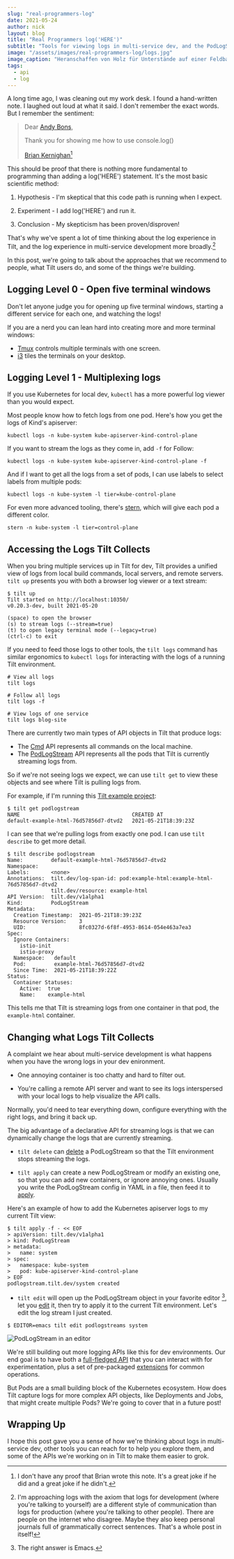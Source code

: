 ```yaml
---
slug: "real-programmers-log"
date: 2021-05-24
author: nick
layout: blog
title: "Real Programmers log('HERE')"
subtitle: "Tools for viewing logs in multi-service dev, and the PodLogStream API"
image: "/assets/images/real-programmers-log/logs.jpg"
image_caption: "Heranschaffen von Holz für Unterstände auf einer Feldbahn im Westen. Via <a href='https://digitalcollections.nypl.org/items/510d47de-0163-a3d9-e040-e00a18064a99'>The New York Public Library</a>."
tags:
  - api
  - log
---
```


A long time ago, I was cleaning out my work desk. I found a hand-written note. I
laughed out loud at what it said. I don't remember the exact words. But I
remember the sentiment:

> Dear [Andy Bons](https://twitter.com/andybons),
>
> Thank you for showing me how to use console.log()
>
> [Brian Kernighan](https://en.wikipedia.org/wiki/Brian_Kernighan)[^1]

This should be proof that there is nothing more fundamental to programming than
adding a log('HERE') statement. It's the most basic scientific method:

1. Hypothesis - I'm skeptical that this code path is running when I expect.

2. Experiment - I add log('HERE') and run it.

3. Conclusion - My skepticism has been proven/disproven!

That's why we've spent a lot of time thinking about the log experience in Tilt,
and the log experience in multi-service development more broadly.[^2]

In this post, we're going to talk about the approaches that we recommend to people,
what Tilt users do, and some of the things we're building.

## Logging Level 0 - Open five terminal windows

Don't let anyone judge you for opening up five terminal windows, 
starting a different service for each one, and watching the logs!

If you are a nerd you can lean hard into creating more and more terminal windows:

- [Tmux](https://github.com/tmux/tmux#welcome-to-tmux) controls multiple terminals with one screen.
- [i3](https://i3wm.org/) tiles the terminals on your desktop.

## Logging Level 1 - Multiplexing logs

If you use Kubernetes for local dev, `kubectl` has a more powerful log viewer than you
would expect.

Most people know how to fetch logs from one pod. Here's how you get the logs of Kind's apiserver:

``` 
kubectl logs -n kube-system kube-apiserver-kind-control-plane
```

If you want to stream the logs as they come in, add `-f` for Follow:

``` 
kubectl logs -n kube-system kube-apiserver-kind-control-plane -f
```

And if I want to get all the logs from a set of pods, I can use labels to select labels from multiple pods:

```
kubectl logs -n kube-system -l tier=kube-control-plane
```

For even more advanced tooling, there's [stern](https://github.com/wercker/stern), which will give each pod
a different color.

```
stern -n kube-system -l tier=control-plane
```

## Accessing the Logs Tilt Collects 

When you bring multiple services up in Tilt for dev, Tilt provides a unified
view of logs from local build commands, local servers, and remote servers. `tilt
up` presents you with both a browser log viewer or a text stream:

```
$ tilt up
Tilt started on http://localhost:10350/
v0.20.3-dev, built 2021-05-20

(space) to open the browser
(s) to stream logs (--stream=true)
(t) to open legacy terminal mode (--legacy=true)
(ctrl-c) to exit
```

If you need to feed those logs to other tools, the `tilt logs` command has
similar ergonomics to `kubectl logs` for interacting with the logs of a running
Tilt environment.

```
# View all logs
tilt logs

# Follow all logs
tilt logs -f

# View logs of one service
tilt logs blog-site
```

There are currently two main types of API objects in Tilt that produce logs:

- The [Cmd](https://api.tilt.dev/core/cmd-v1alpha1.html) API represents all
  commands on the local machine.
- The
  [PodLogStream](https://api.tilt.dev/kubernetes/pod-log-stream-v1alpha1.html)
  API represents all the pods that Tilt is currently streaming logs from.
  
So if we're not seeing logs we expect, we can use `tilt get` to view these objects
and see where Tilt is pulling logs from.

For example, if I'm running this [Tilt example project](https://github.com/tilt-dev/tilt-example-html):

```
$ tilt get podlogstream
NAME                                    CREATED AT
default-example-html-76d57856d7-dtvd2   2021-05-21T18:39:23Z
```

I can see that we're pulling logs from exactly one pod. I can use `tilt describe` to get more detail.

```
$ tilt describe podlogstream
Name:         default-example-html-76d57856d7-dtvd2
Namespace:    
Labels:       <none>
Annotations:  tilt.dev/log-span-id: pod:example-html:example-html-76d57856d7-dtvd2
              tilt.dev/resource: example-html
API Version:  tilt.dev/v1alpha1
Kind:         PodLogStream
Metadata:
  Creation Timestamp:  2021-05-21T18:39:23Z
  Resource Version:    3
  UID:                 8fc0327d-6f8f-4953-8614-054e463a7ea3
Spec:
  Ignore Containers:
    istio-init
    istio-proxy
  Namespace:   default
  Pod:         example-html-76d57856d7-dtvd2
  Since Time:  2021-05-21T18:39:22Z
Status:
  Container Statuses:
    Active:  true
    Name:    example-html
```

This tells me that Tilt is streaming logs from one container in that pod, 
the `example-html` container.

## Changing what Logs Tilt Collects

A complaint we hear about multi-service development is what happens when you
have the wrong logs in your dev enironment. 

- One annoying container is too chatty and hard to filter out.

- You're calling a remote API server and want to see its logs
  interspersed with your local logs to help visualize the API calls.

Normally, you'd need to tear everything down, configure everything with the
right logs, and bring it back up.

The big advantage of a declarative API for streaming logs is that we can
dynamically change the logs that are currently streaming.

- `tilt delete` can [delete](https://docs.tilt.dev/cli/tilt_delete.html) a PodLogStream so that the Tilt environment stops
streaming the logs.

- `tilt apply` can create a new PodLogStream or modify an existing one, so that
  you can add new containers, or ignore annoying ones. Usually you
  write the PodLogStream config in YAML in a file, then feed it to [apply](https://docs.tilt.dev/cli/tilt_apply.html).
  
Here's an example of how to add the Kubernetes apiserver logs to my current Tilt view:

```
$ tilt apply -f - << EOF
> apiVersion: tilt.dev/v1alpha1
> kind: PodLogStream
> metadata:
>   name: system
> spec:
>   namespace: kube-system
>   pod: kube-apiserver-kind-control-plane
> EOF
podlogstream.tilt.dev/system created
```

- `tilt edit` will open up the PodLogStream object in your favorite editor [^3],
   let you [edit](https://docs.tilt.dev/cli/tilt_edit.html) it, then try to
   apply it to the current Tilt environment. Let's edit the log stream I just created.
   
```
$ EDITOR=emacs tilt edit podlogstreams system
```

![PodLogStream in an editor](/assets/images/real-programmers-log/editor.jpg)
   
We're still building out more logging APIs like this for dev environments. Our
end goal is to have both a [full-fledged
API](https://api.tilt.dev/kubernetes/pod-log-stream-v1alpha1.html) that you can
interact with for experimentation, plus a set of pre-packaged
[extensions](https://docs.tilt.dev/extensions.html) for common operations.

But Pods are a small building block of the Kubernetes ecosystem. How does Tilt
capture logs for more complex API objects, like Deployments and Jobs, that might
create multiple Pods? We're going to cover that in a future post!

## Wrapping Up

I hope this post gave you a sense of how we're thinking about logs in
multi-service dev, other tools you can reach for to help you explore them, and
some of the APIs we're working on in Tilt to make them easier to grok.

[^1]: I don't have any proof that Brian wrote this note. It's a
      great joke if he did and a great joke if he didn't.

[^2]: I'm approaching logs with the axiom that logs for development 
      (where you're talking to yourself) 
      are a different style of communication than logs for production 
      (where you're talking to other people).
      There are people on the internet who disagree. 
      Maybe they also keep personal journals full of
      grammatically correct sentences. That's a whole post in itself!
      
[^3]: The right answer is Emacs.

